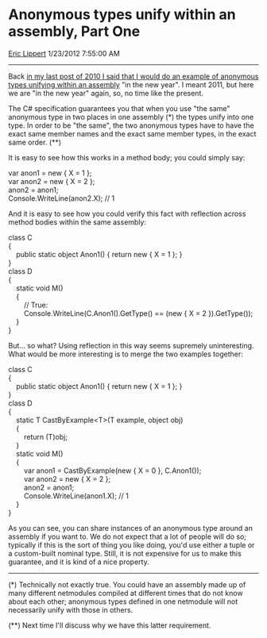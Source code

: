 <div id="page">

# Anonymous types unify within an assembly, Part One

[Eric Lippert](https://social.msdn.microsoft.com/profile/Eric%20Lippert) 1/23/2012 7:55:00 AM

-----

<div id="content">

<div class="mine">

Back [in my last post of 2010 I said that I would do an example of anonymous types unifying within an assembly](http://blogs.msdn.com/b/ericlippert/archive/2010/12/20/why-are-anonymous-types-generic.aspx) "in the new year". I meant 2011, but here we are "in the new year" again, so, no time like the present.

The C\# specification guarantees you that when you use "the same" anonymous type in two places in one assembly (\*) the types unify into one type. In order to be "the same", the two anonymous types have to have the exact same member names and the exact same member types, in the exact same order. (\*\*)

It is easy to see how this works in a method body; you could simply say:

<span class="code">var anon1 = new { X = 1 };  
var anon2 = new { X = 2 };  
anon2 = anon1;  
Console.WriteLine(anon2.X); // 1</span>

And it is easy to see how you could verify this fact with reflection across method bodies within the same assembly:

<span class="code">class C  
{  
    public static object Anon1() { return new { X = 1 }; }  
}  
class D  
{  
    static void M()  
    {  
        // True:  
        Console.WriteLine(C.Anon1().GetType() == (new { X = 2 }).GetType());  
    }  
}</span>

But... so what? Using reflection in this way seems supremely uninteresting. What would be more interesting is to merge the two examples together:

<span class="code">class C  
{  
    public static object Anon1() { return new { X = 1 }; }  
}  
class D  
{  
    static T CastByExample\<T\>(T example, object obj)  
    {  
        return (T)obj;  
    }  
    static void M()  
    {  
        var anon1 = CastByExample(new { X = 0 }, C.Anon1());  
        var anon2 = new { X = 2 };  
        anon2 = anon1;         
        Console.WriteLine(anon1.X); // 1  
    }  
}</span>

As you can see, you can share instances of an anonymous type around an assembly if you want to. We do not expect that a lot of people will do so; typically if this is the sort of thing you like doing, you'd use either a tuple or a custom-built nominal type. Still, it is not expensive for us to make this guarantee, and it is kind of a nice property.

-----

(\*) Technically not exactly true. You could have an assembly made up of many different netmodules compiled at different times that do not know about each other; anonymous types defined in one netmodule will not necessarily unify with those in others.

(\*\*) Next time I'll discuss why we have this latter requirement.

</div>

</div>

</div>

